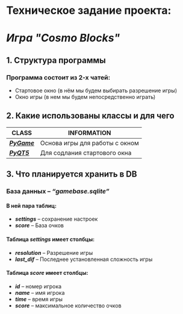 #  Техническое задание проекта: 
# _Игра "Cosmo Blocks"_
## 1. Структура программы
### Программа состоит из 2-х чатей:
- Стартовое окно (в нём мы будем выбирать разрешение игры)
- Окно игры (в нем мы будем непосредственно играть)
## 2. Какие использованы классы и для чего
| **CLASS**                                     | **INFORMATION**                |
|-----------------------------------------------|--------------------------------|
| _**[PyGame](https://www.pygame.org)**_        | Основа игры для работы с окном |
| _**[PyQT5](https://pypi.org/project/PyQt5)**_ | Для содлания стартового окна   |

## 3. Что планируется хранить в DB
### База данных – _“gamebase.sqlite”_
#### В ней пара таблиц:
- _**settings**_ – сохранение настроек
- _**score**_ – База очков

#### Таблица _settings_ имеет столбцы:
- _**resolution**_ – Разрешение игры
- _**last_dif**_ – Последнее установленная сложность игры

#### Таблица _score_ имеет столбцы:
- _**id**_ – номер игрока
- _**name**_ – имя игрока
- _**time**_ – время игры
- _**score**_ – максимальное количество очков